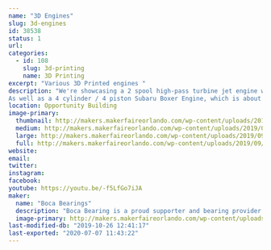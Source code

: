 ```yaml
---
name: "3D Engines"
slug: 3d-engines
id: 38538
status: 1
url: 
categories:
  - id: 108
    slug: 3d-printing
    name: 3D Printing
excerpt: "Various 3D Printed engines "
description: "We're showcasing a 2 spool high-pass turbine jet engine with over 80 3d printed parts. 
As well as a 4 cylinder / 4 piston Subaru Boxer Engine, which is about 35% the size of the original engine. This is a fully working and timed model. The top can be removed to see the inner workings of the entire engine. It is powered by a small electric DC motor."
location: Opportunity Building
image-primary:
  thumbnail: http://makers.makerfaireorlando.com/wp-content/uploads/2019/09/20190925_120210-150x150.jpg
  medium: http://makers.makerfaireorlando.com/wp-content/uploads/2019/09/20190925_120210-173x300.jpg
  large: http://makers.makerfaireorlando.com/wp-content/uploads/2019/09/20190925_120210-592x1024.jpg
  full: http://makers.makerfaireorlando.com/wp-content/uploads/2019/09/20190925_120210.jpg
website: 
email: 
twitter: 
instagram: 
facebook: 
youtube: https://youtu.be/-f5LfGo7iJA
maker:
  name: "Boca Bearings"
  description: "Boca Bearing is a proud supporter and bearing provider for makers all over the world. Based in South Florida, Boca Bearings provides all types of bearings for robotics, remote-controlled aircraft, 3D printers, industrial equipment- you name it! If it rotates, it probably has our bearing inside of it! "
  image-primary: http://makers.makerfaireorlando.com/wp-content/uploads/2015/08/BocaBearings-Logo-Tagline-1024x427.jpg
last-modified-db: "2019-10-26 12:41:17"
last-exported: "2020-07-07 11:43:22"
---
```

